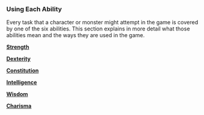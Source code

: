 ### Using Each Ability

Every task that a character or monster might attempt in the game is covered by one of the six abilities.
This section explains in more detail what those abilities mean and the ways they are used in the game.

[**Strength**](./Using_Strength.md)

[**Dexterity**](./Using_Dexterity.md)

[**Constitution**](./Using_Constitution.md)

[**Intelligence**](./Using_Intelligence.md)

[**Wisdom**](./Using_Wisdom.md)

[**Charisma**](./Using_Charisma.md)
